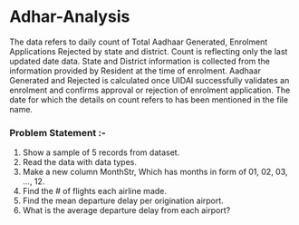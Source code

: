 # Adhar-Analysis

The data refers to daily count of Total Aadhaar Generated, Enrolment Applications Rejected by state and district. Count is reflecting only the last updated date data. State and District information is collected from the information provided by Resident at the time of enrolment. Aadhaar Generated and Rejected is calculated once UIDAI successfully validates an enrolment and confirms approval or rejection of enrolment application. The date for which the details on count refers to has been mentioned in the file name. 

### Problem Statement :-

1) Show a sample of 5 records from dataset.
2) Read the data with data types.
3) Make a new column MonthStr, Which has months in form of 01, 02, 03, ..., 12.
4) Find the # of flights each airline made.
5) Find the mean departure delay per origination airport.
6) What is the average departure delay from each airport?
